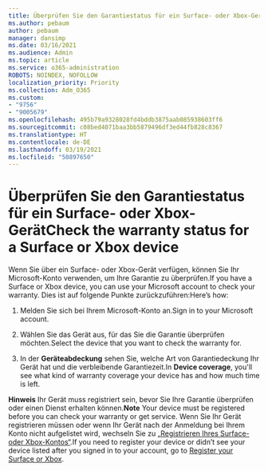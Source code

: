 ```yaml
---
title: Überprüfen Sie den Garantiestatus für ein Surface- oder Xbox-Gerät
ms.author: pebaum
author: pebaum
manager: dansimp
ms.date: 03/16/2021
ms.audience: Admin
ms.topic: article
ms.service: o365-administration
ROBOTS: NOINDEX, NOFOLLOW
localization_priority: Priority
ms.collection: Adm_O365
ms.custom:
- "9756"
- "9005679"
ms.openlocfilehash: 495b79a9328028fd4bddb3875aab085938603ff6
ms.sourcegitcommit: c08bed4071baa3bb5879496df3ed44fb828c8367
ms.translationtype: HT
ms.contentlocale: de-DE
ms.lasthandoff: 03/19/2021
ms.locfileid: "50897650"
---
```

# <a name="check-the-warranty-status-for-a-surface-or-xbox-device"></a><span data-ttu-id="7893c-102">Überprüfen Sie den Garantiestatus für ein Surface- oder Xbox-Gerät</span><span class="sxs-lookup"><span data-stu-id="7893c-102">Check the warranty status for a Surface or Xbox device</span></span>

<span data-ttu-id="7893c-103">Wenn Sie über ein Surface- oder Xbox-Gerät verfügen, können Sie Ihr Microsoft-Konto verwenden, um Ihre Garantie zu überprüfen.</span><span class="sxs-lookup"><span data-stu-id="7893c-103">If you have a Surface or Xbox device, you can use your Microsoft account to check your warranty.</span></span> <span data-ttu-id="7893c-104">Dies ist auf folgende Punkte zurückzuführen:</span><span class="sxs-lookup"><span data-stu-id="7893c-104">Here’s how:</span></span>

1. <span data-ttu-id="7893c-105">Melden Sie sich bei Ihrem Microsoft-Konto an.</span><span class="sxs-lookup"><span data-stu-id="7893c-105">Sign in to your Microsoft account.</span></span> 

1. <span data-ttu-id="7893c-106">Wählen Sie das Gerät aus, für das Sie die Garantie überprüfen möchten.</span><span class="sxs-lookup"><span data-stu-id="7893c-106">Select the device that you want to check the warranty for.</span></span>

1. <span data-ttu-id="7893c-107">In der **Geräteabdeckung** sehen Sie, welche Art von Garantiedeckung Ihr Gerät hat und die verbleibende Garantiezeit.</span><span class="sxs-lookup"><span data-stu-id="7893c-107">In **Device coverage**, you'll see what kind of warranty coverage your device has and how much time is left.</span></span>

<span data-ttu-id="7893c-108">**Hinweis** Ihr Gerät muss registriert sein, bevor Sie Ihre Garantie überprüfen oder einen Dienst erhalten können.</span><span class="sxs-lookup"><span data-stu-id="7893c-108">**Note** Your device must be registered before you can check your warranty or get service.</span></span> <span data-ttu-id="7893c-109">Wenn Sie Ihr Gerät registrieren müssen oder wenn Ihr Gerät nach der Anmeldung bei Ihrem Konto nicht aufgelistet wird, wechseln Sie zu [„Registrieren Ihres Surface- oder Xbox-Kontos“](https://support.microsoft.com/surface/register-your-surface-or-xbox-fd7d73f8-b0e6-c9fa-e83b-0b64652e2376).</span><span class="sxs-lookup"><span data-stu-id="7893c-109">If you need to register your device or didn’t see your device listed after you signed in to your account, go to [Register your Surface or Xbox](https://support.microsoft.com/surface/register-your-surface-or-xbox-fd7d73f8-b0e6-c9fa-e83b-0b64652e2376).</span></span>
